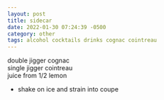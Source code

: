 ```yaml
---
layout: post
title: sidecar
date: 2022-01-30 07:24:39 -0500
category: other
tags: alcohol cocktails drinks cognac cointreau
---
```


double jigger cognac  
single jigger cointreau  
juice from 1/2 lemon  
* shake on ice and strain into coupe
